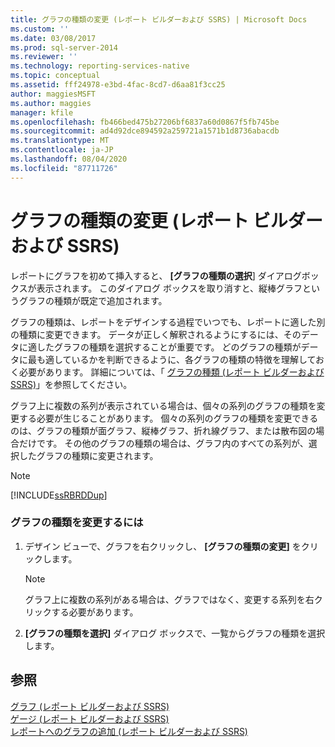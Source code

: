 ```yaml
---
title: グラフの種類の変更 (レポート ビルダーおよび SSRS) | Microsoft Docs
ms.custom: ''
ms.date: 03/08/2017
ms.prod: sql-server-2014
ms.reviewer: ''
ms.technology: reporting-services-native
ms.topic: conceptual
ms.assetid: fff24978-e3bd-4fac-8cd7-d6aa81f3cc25
author: maggiesMSFT
ms.author: maggies
manager: kfile
ms.openlocfilehash: fb466bed475b27206bf6837a60d0867f5fb745be
ms.sourcegitcommit: ad4d92dce894592a259721a1571b1d8736abacdb
ms.translationtype: MT
ms.contentlocale: ja-JP
ms.lasthandoff: 08/04/2020
ms.locfileid: "87711726"
---
```

# <a name="change-a-chart-type-report-builder-and-ssrs"></a>グラフの種類の変更 (レポート ビルダーおよび SSRS)
  レポートにグラフを初めて挿入すると、 **[グラフの種類の選択**] ダイアログボックスが表示されます。 このダイアログ ボックスを取り消すと、縦棒グラフというグラフの種類が既定で追加されます。  
  
 グラフの種類は、レポートをデザインする過程でいつでも、レポートに適した別の種類に変更できます。 データが正しく解釈されるようにするには、そのデータに適したグラフの種類を選択することが重要です。 どのグラフの種類がデータに最も適しているかを判断できるように、各グラフの種類の特徴を理解しておく必要があります。 詳細については、「 [グラフの種類 &#40;レポート ビルダーおよび SSRS&#41;](chart-types-report-builder-and-ssrs.md)」を参照してください。  
  
 グラフ上に複数の系列が表示されている場合は、個々の系列のグラフの種類を変更する必要が生じることがあります。 個々の系列のグラフの種類を変更できるのは、グラフの種類が面グラフ、縦棒グラフ、折れ線グラフ、または散布図の場合だけです。 その他のグラフの種類の場合は、グラフ内のすべての系列が、選択したグラフの種類に変更されます。  
  
> [!NOTE]  
>  [!INCLUDE[ssRBRDDup](../../includes/ssrbrddup-md.md)]  
  
### <a name="to-change-the-chart-type"></a>グラフの種類を変更するには  
  
1.  デザイン ビューで、グラフを右クリックし、 **[グラフの種類の変更]** をクリックします。  
  
    > [!NOTE]  
    >  グラフ上に複数の系列がある場合は、グラフではなく、変更する系列を右クリックする必要があります。  
  
2.  **[グラフの種類を選択]** ダイアログ ボックスで、一覧からグラフの種類を選択します。  
  
## <a name="see-also"></a>参照  
 [グラフ &#40;レポート ビルダーおよび SSRS&#41;](charts-report-builder-and-ssrs.md)   
 [ゲージ &#40;レポート ビルダーおよび SSRS&#41;](gauges-report-builder-and-ssrs.md)   
 [レポートへのグラフの追加 &#40;レポート ビルダーおよび SSRS&#41;](add-a-chart-to-a-report-report-builder-and-ssrs.md)  
  
  
